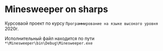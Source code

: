 # Minesweeper on sharps

Курсоваой проект по курсу `Программирование на языке высокого уровня` 2020г.

Исполнительный файл находится по пути `*\Minesweeper\bin\Debug\Minesweeper.exe`
